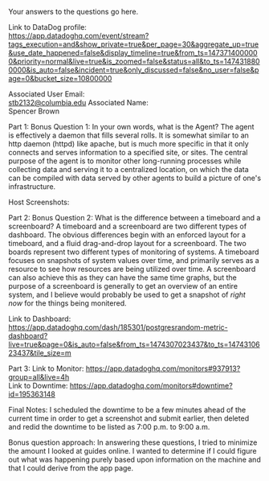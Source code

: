 Your answers to the questions go here.

Link to DataDog profile: <br> 
https://app.datadoghq.com/event/stream?tags_execution=and&show_private=true&per_page=30&aggregate_up=true&use_date_happened=false&display_timeline=true&from_ts=1473714000000&priority=normal&live=true&is_zoomed=false&status=all&to_ts=1474318800000&is_auto=false&incident=true&only_discussed=false&no_user=false&page=0&bucket_size=10800000 

Associated User Email:<br>
	stb2132@columbia.edu
Associated Name:<br>
	Spencer Brown

Part 1:
Bonus Question 1: In your own words, what is the Agent?
	The agent is effectively a daemon that fills several rolls. It is somewhat similar to an http daemon (httpd) like apache, but is much more specific in that it only connects and serves information to a specified site, or sites. The central purpose of the agent is to monitor other long-running processes while collecting data and serving it to a centralized location, on which the data can be compiled with data served by other agents to build a picture of one's infrastructure. 
   
Host Screenshots:


Part 2:
Bonus Question 2: What is the difference between a timeboard and a screenboard? 
	A timeboard and a screenboard are two different types of dashboard. The obvious differences begin with an enforced layout for a timeboard, and a fluid drag-and-drop layout for a screenboard. The two boards represent two different types of monitoring of systems. A timeboard focuses on snapshots of system values over time, and primarily serves as a resource to see how resources are being utilized over time. A screenboard can also achieve this as they can have the same time graphs, but the purpose of a screenboard is generally to get an overview of an entire system, and I believe would probably be used to get a snapshot of *right now* for the things being monitered. 

Link to Dashboard: 
	https://app.datadoghq.com/dash/185301/postgresrandom-metric-dashboard?live=true&page=0&is_auto=false&from_ts=1474307023437&to_ts=1474310623437&tile_size=m 

Part 3:
Link to Monitor: 
	https://app.datadoghq.com/monitors#937913?group=all&live=4h  
Link to Downtime: 
	https://app.datadoghq.com/monitors#downtime?id=195363148 

Final Notes:
	I scheduled the downtime to be a few minutes ahead of the current time in 
order to get a screenshot and submit earlier, then deleted and redid the downtime
to be listed as 7:00 p.m. to 9:00 a.m. 

Bonus question approach: 
	In answering these questions, I tried to minimize the amount
I looked at guides online. I wanted to determine if I could figure out what was happening 
purely based upon information on the machine and that I could derive from the app page. 
